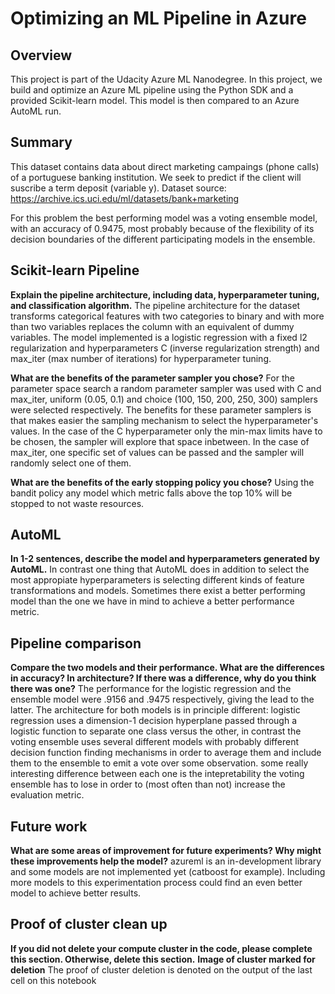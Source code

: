 # Optimizing an ML Pipeline in Azure

## Overview
This project is part of the Udacity Azure ML Nanodegree.
In this project, we build and optimize an Azure ML pipeline using the Python SDK and a provided Scikit-learn model.
This model is then compared to an Azure AutoML run.

## Summary
This dataset contains data about direct marketing campaings (phone calls) of a portuguese banking institution. We seek to predict if the client will suscribe a term deposit (variable y).
Dataset source:
https://archive.ics.uci.edu/ml/datasets/bank+marketing

For this problem the best performing model was a voting ensemble model, with an accuracy of 0.9475, most probably because of the flexibility of its decision boundaries of the different participating models in the ensemble.

## Scikit-learn Pipeline
**Explain the pipeline architecture, including data, hyperparameter tuning, and classification algorithm.**
The pipeline architecture for the dataset transforms categorical features with two categories to binary and with more than two variables replaces the column with an equivalent of dummy variables. The model implemented is a logistic regression with a fixed l2 regularization and hyperparameters C (inverse regularization strength) and max_iter (max number of iterations) for hyperparameter tuning.

**What are the benefits of the parameter sampler you chose?**
For the parameter space search a random parameter sampler was used with C and max_iter, uniform (0.05, 0.1) and choice (100, 150, 200, 250, 300) samplers were selected respectively.
The benefits for these parameter samplers is that makes easier the sampling mechanism to select the hyperparameter's values. In the case of the C hyperparameter only the min-max limits have to be chosen, the sampler will explore that space inbetween. In the case of max_iter, one specific set of values can be passed and the sampler will randomly select one of them.

**What are the benefits of the early stopping policy you chose?**
Using the bandit policy any model which metric falls above the top 10% will be stopped to not waste resources.

## AutoML
**In 1-2 sentences, describe the model and hyperparameters generated by AutoML.**
In contrast one thing that AutoML does in addition to select the most appropiate hyperparameters is selecting different kinds of feature transformations and models. Sometimes there exist a better performing model than the one we have in mind to achieve a better performance metric.

## Pipeline comparison
**Compare the two models and their performance. What are the differences in accuracy? In architecture? If there was a difference, why do you think there was one?**
The performance for the logistic regression and the ensemble model were .9156 and .9475 respectively, giving the lead to the latter. The architecture for both models is in principle different: logistic regression uses a dimension-1 decision hyperplane passed through a logistic function to separate one class versus the other, in contrast the voting ensemble uses several different models with probably different decision function finding mechanisms in order to average them and include them to the ensemble to emit a vote over some observation. some really interesting difference between each one is the intepretability the voting ensemble has to lose in order to (most often than not) increase the evaluation metric.

## Future work
**What are some areas of improvement for future experiments? Why might these improvements help the model?**
azureml is an in-development library and some models are not implemented yet (catboost for example). Including more models to this experimentation process could find an even better model to achieve better results.

## Proof of cluster clean up
**If you did not delete your compute cluster in the code, please complete this section. Otherwise, delete this section.**
**Image of cluster marked for deletion**
The proof of cluster deletion is denoted on the output of the last cell on this notebook
